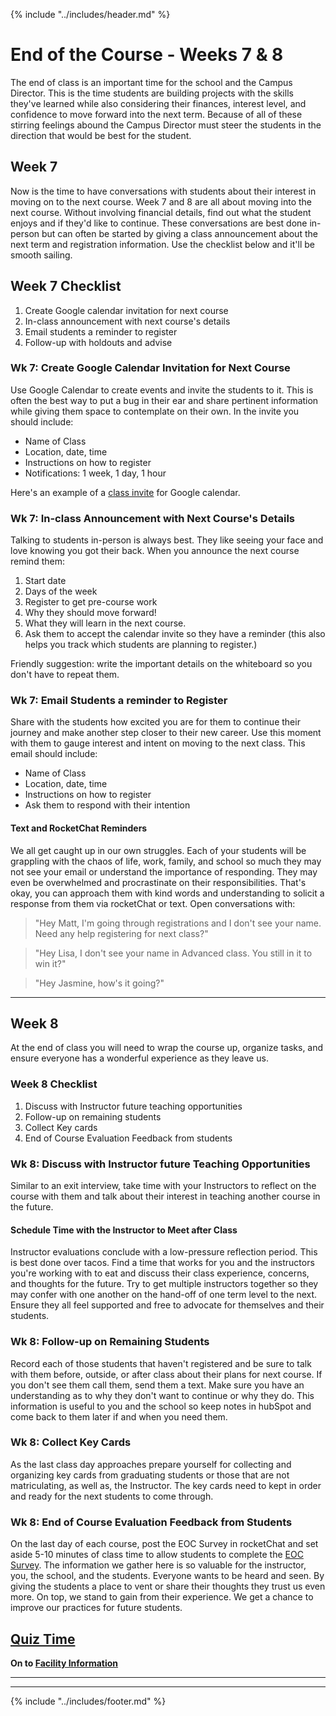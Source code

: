 {% include "../includes/header.md" %}

# End of the Course - Weeks 7 & 8

The end of class is an important time for the school and the Campus Director. This is the time students are building projects with the skills they've learned while also considering their finances, interest level, and confidence to move forward into the next term. Because of all of these stirring feelings abound the Campus Director must steer the students in the direction that would be best for the student.

## Week 7

Now is the time to have conversations with students about their interest in moving on to the next course. Week 7 and 8 are all about moving into the next course. Without involving financial details, find out what the student enjoys and if they'd like to continue. These conversations are best done in-person but can often be started by giving a class announcement about the next term and registration information. Use the checklist below and it'll be smooth sailing.

## Week 7 Checklist

1. Create Google calendar invitation for next course
1. In-class announcement with next course's details
1. Email students a reminder to register
1. Follow-up with holdouts and advise

### Wk 7: Create Google Calendar Invitation for Next Course

Use Google Calendar to create events and invite the students to it. This is often the best way to put a bug in their ear and share pertinent information while giving them space to contemplate on their own. In the invite you should include:

  * Name of Class
  * Location, date, time
  * Instructions on how to register
  * Notifications: 1 week, 1 day, 1 hour

Here's an example of a [class invite](https://docs.google.com/document/d/19XMflBCjNivL69KqOEiNGGZw-WwlrHwDpgKUB5K6f6k/edit?usp=sharing) for Google calendar.

### Wk 7: In-class Announcement with Next Course's Details

Talking to students in-person is always best. They like seeing your face and love knowing you got their back. When you announce the next course remind them:

1. Start date
1. Days of the week
1. Register to get pre-course work
1. Why they should move forward!
1. What they will learn in the next course.
1. Ask them to accept the calendar invite so they have a reminder (this also helps you track which students are planning to register.)

Friendly suggestion: write the important details on the whiteboard so you don't have to repeat them.

### Wk 7: Email Students a reminder to Register

Share with the students how excited you are for them to continue their journey and make another step closer to their new career. Use this moment with them to gauge interest and intent on moving to the next class. This email should include:

  * Name of Class
  * Location, date, time
  * Instructions on how to register
  * Ask them to respond with their intention

#### Text and RocketChat Reminders

We all get caught up in our own struggles. Each of your students will be grappling with the chaos of life, work, family, and school so much they may not see your email or understand the importance of responding. They may even be overwhelmed and procrastinate on their responsibilities. That's okay, you can approach them with kind words and understanding to solicit a response from them via rocketChat or text. Open conversations with:

> "Hey Matt, I'm going through registrations and I don't see your name. Need any help registering for next class?"

> "Hey Lisa, I don't see your name in Advanced class. You still in it to win it?"

> "Hey Jasmine, how's it going?"

******

## Week 8

At the end of class you will need to wrap the course up, organize tasks, and ensure everyone has a wonderful experience as they leave us.

### Week 8 Checklist

1. Discuss with Instructor future teaching opportunities
1. Follow-up on remaining students
1. Collect Key cards
1. End of Course Evaluation Feedback from students

### Wk 8: Discuss with Instructor future Teaching Opportunities

Similar to an exit interview, take time with your Instructors to reflect on the course with them and talk about their interest in teaching another course in the future.

#### Schedule Time with the Instructor to Meet after Class

Instructor evaluations conclude with a low-pressure reflection period. This is best done over tacos. Find a time that works for you and the instructors you're working with to eat and discuss their class experience, concerns, and thoughts for the future. Try to get multiple instructors together so they may confer with one another on the hand-off of one term level to the next. Ensure they all feel supported and free to advocate for themselves and their students.

### Wk 8: Follow-up on Remaining Students

Record each of those students that haven't registered and be sure to talk with them before, outside, or after class about their plans for next course. If you don't see them call them, send them a text. Make sure you have an understanding as to why they don't want to continue or why they do. This information is useful to you and the school so keep notes in hubSpot and come back to them later if and when you need them.

### Wk 8: Collect Key Cards

As the last class day approaches prepare yourself for collecting and organizing key cards from graduating students or those that are not matriculating, as well as, the Instructor. The key cards need to kept in order and ready for the next students to come through.

### Wk 8: End of Course Evaluation Feedback from Students

On the last day of each course, post the EOC Survey in rocketChat and set aside 5-10 minutes of class time to allow students to complete the [EOC Survey](https://drive.google.com/open?id=1d99ZNONx6Y2XC8DCv_yisiwDUXL1CM5EuV4md1OVyv8). The information we gather here is so valuable for the instructor, you, the school, and the students. Everyone wants to be heard and seen. By giving the students a place to vent or share their thoughts they trust us even more. On top, we stand to gain from their experience. We get a chance to improve our practices for future students.

<!-- @TODO Create and add quiz link @DANIEL -->
## [Quiz Time](google.com)

**On to [Facility Information](facilityInformation.md)**

******
******

{% include "../includes/footer.md" %}
